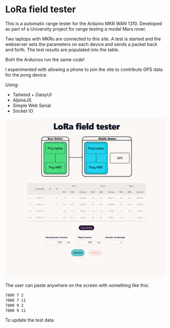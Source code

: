 # LoRa field tester

This is a automatic range tester for the Arduino MKR WAN 1310. Developed as part of a University project for range testing a model Mars rover.

Two laptops with MKRs are connected to this site. A test is started and the webserver sets the parameters on each device and sends a packet back and forth. The test results are populated into the table.

Both the Arduinos run the same code!

I experimented with allowing a phone to join the site to contribute GPS data for the pong device.

Using:

- Tailwind + DaisyUI
- AlpineJS
- Simple Web Serial
- Socket IO

![alt text](imgs/frontEnd.png)

The user can paste anywhere on the screen with something like this:

```
7800 7 2
7800 7 11
7800 9 2
7800 9 11
```

To update the test data

